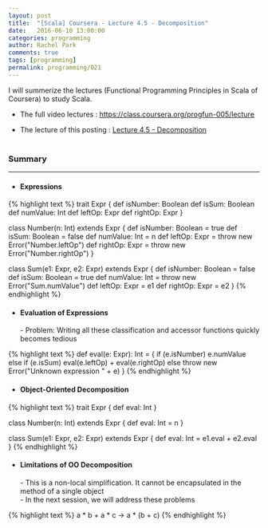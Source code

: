 ```yaml
---
layout: post
title:  "[Scala] Coursera - Lecture 4.5 - Decomposition"
date:   2016-06-10 13:00:00
categories: programming
author: Rachel Park
comments: true
tags: [programming]
permalink: programming/021
---
```



I will summerize the lectures (Functional Programming Principles in Scala of Coursera) to study Scala.


* The full video lectures : <a href="https://class.coursera.org/progfun-005/lecture" target="_blank">https://class.coursera.org/progfun-005/lecture</a>


* The lecture of this posting : <a href="https://class.coursera.org/progfun-005/lecture/85" target="_blank">Lecture 4.5 - Decomposition</a>
<br/><br/>

<h3>Summary</h3>
<hr/>

- <h4>Expressions</h4>

{% highlight text %}
trait Expr {
  def isNumber: Boolean
  def isSum: Boolean
  def numValue: Int
  def leftOp: Expr
  def rightOp: Expr
}

class Number(n: Int) extends Expr {
  def isNumber: Boolean = true
  def isSum: Boolean = false
  def numValue: Int = n
  def leftOp: Expr = throw new Error("Number.leftOp")
  def rightOp: Expr = throw new Error("Number.rightOp")
}

class Sum(e1: Expr, e2: Expr) extends Expr {
  def isNumber: Boolean = false
  def isSum: Boolean = true
  def numValue: Int = throw new Error("Sum.numValue")
  def leftOp: Expr = e1
  def rightOp: Expr = e2
}
{% endhighlight %}
<br/>

- <h4>Evaluation of Expressions</h4>
  - Problem: Writing all these classification and accessor functions quickly becomes tedious <br/>

{% highlight text %}
def eval(e: Expr): Int = {
  if (e.isNumber) e.numValue
  else if (e.isSum) eval(e.leftOp) + eval(e.rightOp)
  else throw new Error("Unknown expression " + e)
}
{% endhighlight %}
<br/>

- <h4>Object-Oriented Decomposition</h4>

{% highlight text %}
trait Expr {
  def eval: Int
}

class Number(n: Int) extends Expr {
  def eval: Int = n
}

class Sum(e1: Expr, e2: Expr) extends Expr {
  def eval: Int = e1.eval + e2.eval
}
{% endhighlight %}
<br/>

- <h4>Limitations of OO Decomposition</h4>
  - This is a non-local simplification. It cannot be encapsulated in the method of a single object <br/>
  - In the next session, we will address these problems <br/>

{% highlight text %}
a * b + a * c -> a * (b + c)
{% endhighlight %}
<br/><br/>





